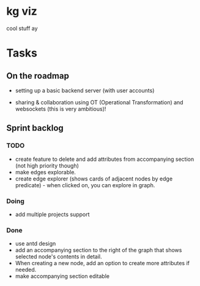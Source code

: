 # kg viz

cool stuff ay


# Tasks

## On the roadmap
- setting up a basic backend server (with user accounts)

- sharing & collaboration using OT (Operational Transformation) and websockets (this is very ambitious)!

## Sprint backlog 


### TODO
-  create feature to delete and add attributes from accompanying section (not high priority though)
- make edges explorable.
- create edge explorer (shows cards of adjacent nodes by edge predicate) - when clicked on, you can explore in graph.

### Doing
-  add multiple projects support


### Done

-  use antd design
-  add an accompanying section to the right of the graph that shows selected node's contents in detail.
-  When creating a new node, add an option to create more attributes if needed.
-  make accompanying section editable


